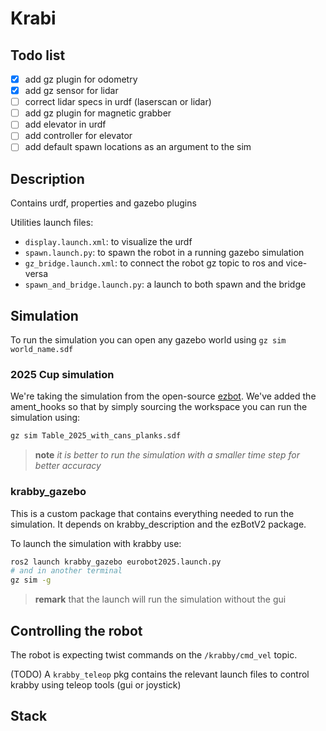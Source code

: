 # Krabi

## Todo list

- [x] add gz plugin for odometry
- [x] add gz sensor for lidar
- [ ] correct lidar specs in urdf (laserscan or lidar)
- [ ] add gz plugin for magnetic grabber
- [ ] add elevator in urdf
- [ ] add controller for elevator
- [ ] add default spawn locations as an argument to the sim

## Description

Contains urdf, properties and gazebo plugins

Utilities launch files:

- `display.launch.xml`: to visualize the urdf
- `spawn.launch.py`: to spawn the robot in a running gazebo simulation
- `gz_bridge.launch.xml`: to connect the robot gz topic to ros and vice-versa
- `spawn_and_bridge.launch.py`: a launch to both spawn and the bridge

## Simulation

To run the simulation you can open any gazebo world using `gz sim world_name.sdf`

### 2025 Cup simulation

We're taking the simulation from the open-source [ezbot](https://github.com/VincidaB/ezBotV2.git).
We've added the ament_hooks so that by simply sourcing the workspace
you can run the simulation using:

```bash
gz sim Table_2025_with_cans_planks.sdf
```

> **note** *it is better to run the simulation with a smaller time step for
> better accuracy*

### krabby_gazebo

This is a custom package that contains everything needed to run the simulation.
It depends on krabby_description and the ezBotV2 package.

To launch the simulation with krabby use:

```bash
ros2 launch krabby_gazebo eurobot2025.launch.py
# and in another terminal
gz sim -g
```

> **remark** that the launch will run the simulation without the gui

## Controlling the robot

The robot is expecting twist commands on the `/krabby/cmd_vel` topic.

(TODO) A `krabby_teleop` pkg contains the relevant launch files to control
krabby using teleop tools (gui or joystick)

## Stack
